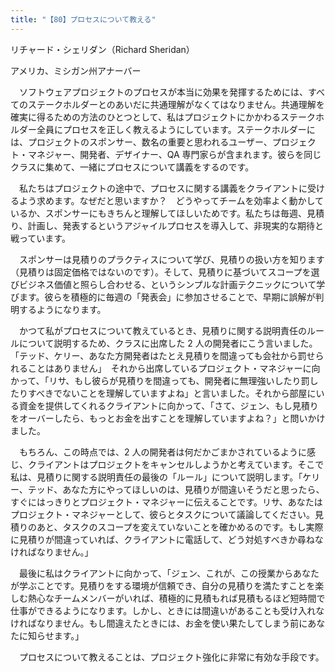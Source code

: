 ```yaml
---
title: "【80】プロセスについて教える"
---
```



リチャード・シェリダン（Richard Sheridan）



アメリカ、ミシガン州アナーバー


　ソフトウェアプロジェクトのプロセスが本当に効果を発揮するためには、すべてのステークホルダーとのあいだに共通理解がなくてはなりません。共通理解を確実に得るための方法のひとつとして、私はプロジェクトにかかわるステークホルダー全員にプロセスを正しく教えるようにしています。ステークホルダーには、プロジェクトのスポンサー、数名の重要と思われるユーザー、プロジェクト・マネジャー、開発者、デザイナー、QA 専門家らが含まれます。彼らを同じクラスに集めて、一緒にプロセスについて講義をするのです。

　私たちはプロジェクトの途中で、プロセスに関する講義をクライアントに受けるよう求めます。なぜだと思いますか？　どうやってチームを効率よく動かしているか、スポンサーにもきちんと理解してほしいためです。私たちは毎週、見積り、計画し、発表するというアジャイルプロセスを導入して、非現実的な期待と戦っています。

　スポンサーは見積りのプラクティスについて学び、見積りの扱い方を知ります（見積りは固定価格ではないのです）。そして、見積りに基づいてスコープを選びビジネス価値と照らし合わせる、というシンプルな計画テクニックについて学びます。彼らを積極的に毎週の「発表会」に参加させることで、早期に誤解が判明するようになります。

　かつて私がプロセスについて教えているとき、見積りに関する説明責任のルールについて説明するため、クラスに出席した 2 人の開発者にこう言いました。「テッド、ケリー、あなた方開発者はたとえ見積りを間違っても会社から罰せられることはありません」　それから出席しているプロジェクト・マネジャーに向かって、「リサ、もし彼らが見積りを間違っても、開発者に無理強いしたり罰したりすべきでないことを理解していますよね」と言いました。それから部屋にいる資金を提供してくれるクライアントに向かって、「さて、ジェン、もし見積りをオーバーしたら、もっとお金を出すことを理解していますよね？」と問いかけました。

　もちろん、この時点では、2 人の開発者は何だかごまかされているように感じ、クライアントはプロジェクトをキャンセルしようかと考えています。そこで私は、見積りに関する説明責任の最後の「ルール」について説明します。「ケリー、テッド、あなた方にやってほしいのは、見積りが間違いそうだと思ったら、すぐにはっきりとプロジェクト・マネジャーに伝えることです。リサ、あなたはプロジェクト・マネジャーとして、彼らとタスクについて議論してください。見積りのあと、タスクのスコープを変えていないことを確かめるのです。もし実際に見積りが間違っていれば、クライアントに電話して、どう対処すべきか尋ねなければなりません。」

　最後に私はクライアントに向かって、「ジェン、これが、この授業からあなたが学ぶことです。見積りをする環境が信頼でき、自分の見積りを満たすことを楽しむ熱心なチームメンバーがいれば、積極的に見積もれば見積もるほど短時間で仕事ができるようになります。しかし、ときには間違いがあることも受け入れなければなりません。もし間違えたときには、お金を使い果たしてしまう前にあなたに知らせます。」

　プロセスについて教えることは、プロジェクト強化に非常に有効な手段です。
